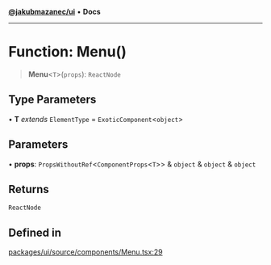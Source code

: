 [**@jakubmazanec/ui**](../README.md) • **Docs**

---

# Function: Menu()

> **Menu**\<`T`\>(`props`): `ReactNode`

## Type Parameters

• **T** _extends_ `ElementType` = `ExoticComponent`\<`object`\>

## Parameters

• **props**: `PropsWithoutRef`\<`ComponentProps`\<`T`\>\> & `object` & `object` & `object`

## Returns

`ReactNode`

## Defined in

[packages/ui/source/components/Menu.tsx:29](https://github.com/jakubmazanec/tools/blob/d628f137f5fc7b1bea261e1e59d468d8339ed884/packages/ui/source/components/Menu.tsx#L29)
